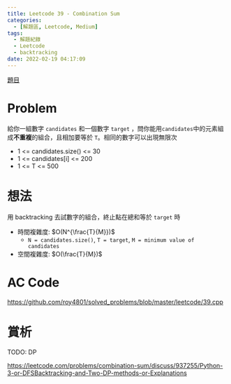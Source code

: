 ```yaml
---
title: Leetcode 39 - Combination Sum
categories:
  - [解題區, Leetcode, Medium]
tags:
  - 解題紀錄
  - Leetcode
  - backtracking
date: 2022-02-19 04:17:09
---
```


[題目](https://leetcode.com/problems/combination-sum/)

# Problem

給你一組數字 `candidates` 和一個數字 `target` ，問你能用`candidates`中的元素組成**不重複**的組合，且相加要等於 `T`。相同的數字可以出現無限次

- 1 <= candidates.size() <= 30
- 1 <= candidates[i] <= 200
- 1 <= T <= 500

# 想法

用 backtracking 去試數字的組合，終止點在總和等於 `target` 時

- 時間複雜度: $O(N^{\frac{T}{M}})$
  - `N = candidates.size()`, `T = target`, `M = minimum value of candidates`
- 空間複雜度: $O(\frac{T}{M})$

# AC Code

<https://github.com/roy4801/solved_problems/blob/master/leetcode/39.cpp>

# 賞析

TODO: DP

<https://leetcode.com/problems/combination-sum/discuss/937255/Python-3-or-DFSBacktracking-and-Two-DP-methods-or-Explanations>
